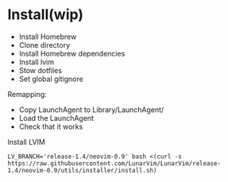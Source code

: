 # Install(wip)

- Install Homebrew
- Clone directory
- Install Homebrew dependencies
- Install lvim
- Stow dotfiles
- Set global gitignore

Remapping:
- Copy LaunchAgent to Library/LaunchAgent/
- Load the LaunchAgent
- Check that it works

Install LVIM
```
LV_BRANCH='release-1.4/neovim-0.9' bash <(curl -s https://raw.githubusercontent.com/LunarVim/LunarVim/release-1.4/neovim-0.9/utils/installer/install.sh)
```

